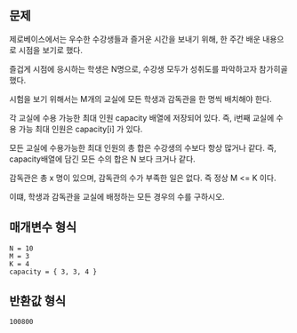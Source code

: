 ## 문제

제로베이스에서는 우수한 수강생들과 즐거운 시간을 보내기 위해, 한 주간 배운 내용으로 시점을 보기로 했다.

즐겁게 시점에 응시하는 학생은 N명으로, 수강생 모두가 성취도를 파악하고자 참가히골 했다.

시험을 보기 위해서는 M개의 교실에 모든 학생과 감독관을 한 명씩 배치해야 한다.

각 교실에 수용 가능한 최대 인원 capacity 배열에 저장되어 있다. 즉, i번째 교실에 수용 가능 최대 인원은 capacity[i] 가 있다.

모든 교실에 수용가능한 최대 인원의 총 합은 수강생의 수보다 항상 많거나 같다. 즉, capacity배열에 담긴 모든 수의 합은 N 보다 크거나 같다.

감독관은 총 x 명이 있으며, 감독관의 수가 부족한 일은 없다. 즉 정상 M <= K 이다.

이떄, 학생과 감독관을 교실에 배정하는 모든 경우의 수를 구하시오.

## 매개변수 형식

```
N = 10
M = 3
K = 4
capacity = { 3, 3, 4 }
```

## 반환값 형식

```
100800
```

